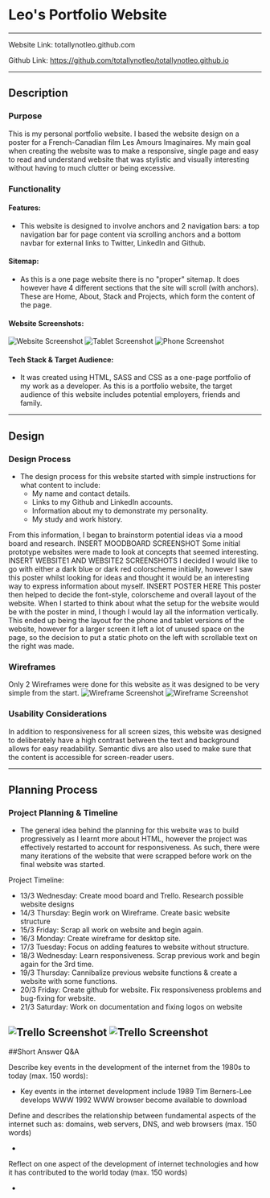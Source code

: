 # Leo's Portfolio Website 
--------------------------------------------------------------------------------------------------------------

Website Link: totallynotleo.github.com

Github Link: https://github.com/totallynotleo/totallynotleo.github.io

--------------------------------------------------------------------------------------------------------------

## Description 

### Purpose
This is my personal portfolio website. I based the website design on a poster for a French-Canadian film Les Amours Imaginaires. My main goal when creating the website was to make a responsive, single page and easy to read and understand website that was stylistic and visually interesting without having to much clutter or being excessive. 

### Functionality 
#### Features: 
- This website is designed to involve anchors and 2 navigation bars: a top navigation bar for page content via scrolling anchors and a bottom navbar for external links to Twitter, LinkedIn and Github. 

#### Sitemap: 
- As this is a one page website there is no "proper" sitemap. It does however have 4 different sections that the site will scroll (with anchors). These are Home, About, Stack and Projects, which form the content of the page. 

#### Website Screenshots:
![Website Screenshot](https://github.com/totallynotleo/totallynotleo.github.io/blob/master/Screenshots/WebsiteScreenshot.png?raw=true)
![Tablet Screenshot](https://github.com/totallynotleo/totallynotleo.github.io/blob/master/Screenshots/ResponsivenessScreenshot2.png?raw=true)
![Phone Screenshot](https://github.com/totallynotleo/totallynotleo.github.io/blob/master/Screenshots/ResponsivenessScreenshot1.png?raw=true)

#### Tech Stack & Target Audience: 
- It was created using HTML, SASS and CSS as a one-page portfolio of my work as a developer. As this is a portfolio website, the target audience of this website includes potential employers, friends and family. 

----------------------------------------------------------------------------------------------------------------

## Design 

### Design Process
- The design process for this website started with simple instructions for what content to include: 
    - My name and contact details.
    - Links to my Github and LinkedIn accounts.
    - Information about my to demonstrate my personality.
    - My study and work history.


From this information, I began to brainstorm potential ideas via a mood board and research.
INSERT MOODBOARD SCREENSHOT
Some initial prototype websites were made to look at concepts that seemed interesting. 
INSERT WEBSITE1 AND WEBSITE2 SCREENSHOTS
I decided I would like to go with either a dark blue or dark red colorscheme initially, however I saw this poster whilst looking for ideas and thought it would be an interesting way to express information about myself. 
INSERT POSTER HERE
This poster then helped to decide the font-style, colorscheme and overall layout of the website.
When I started to think about what the setup for the website would be with the poster in mind, I though I would lay all the information vertically. This ended up being the layout for the phone and tablet versions of the website, however for a larger screen it left a lot of unused space on the page, so the decision to put a static photo on the left with scrollable text on the right was made. 

### Wireframes
Only 2 Wireframes were done for this website as it was designed to be very simple from the start. 
![Wireframe Screenshot](https://github.com/totallynotleo/totallynotleo.github.io/blob/master/Screenshots/WireframeLaptopScreenshot.png?raw=true)
![Wireframe Screenshot](https://github.com/totallynotleo/totallynotleo.github.io/blob/master/Screenshots/WireframePhoneScreenshot.png?raw=true)

### Usability Considerations 
In addition to responsiveness for all screen sizes, this website was designed to deliberately have a high contrast between the text and background allows for easy readability. Semantic divs are also used to make sure that the content is accessible for screen-reader users.

----------------------------------------------------------------------------------------------------------------

## Planning Process

### Project Planning & Timeline
- The general idea behind the planning for this website was to build progressively as I learnt more about HTML, however the project was effectively restarted to account for responsiveness. As such, there were many iterations of the website that were scrapped before work on the final website was started. 

Project Timeline:
- 13/3 Wednesday: Create mood board and Trello. Research possible website designs
- 14/3 Thursday: Begin work on Wireframe. Create basic website structure
- 15/3 Friday:  Scrap all work on website and begin again. 
- 16/3 Monday: Create wireframe for desktop site. 
- 17/3 Tuesday: Focus on adding features to website without structure. 
- 18/3 Wednesday: Learn responsiveness. Scrap previous work and begin again for the 3rd time.
- 19/3 Thursday: Cannibalize previous website functions & create a website with some functions. 
- 20/3 Friday: Create github for website.  Fix responsiveness problems and bug-fixing for website. 
- 21/3 Saturday: Work on documentation and fixing logos on website

![Trello Screenshot](https://github.com/totallynotleo/totallynotleo.github.io/blob/master/Screenshots/TrelloScreenshot.png?raw=true)
![Trello Screenshot](https://github.com/totallynotleo/totallynotleo.github.io/blob/master/Screenshots/TrelloScreenshot2.png?raw=true)
----------------------------------------------------------------------------------------------------------------

##Short Answer Q&A 

Describe key events in the development of the internet from the 1980s to today (max. 150 words):

- Key events in the internet development include 1989 Tim Berners-Lee develops WWW
1992 WWW browser become available to download 

Define and describes the relationship between fundamental aspects of the internet such as: domains, web servers, DNS, and web browsers (max. 150 words)

- 

Reflect on one aspect of the development of internet technologies and how it has contributed to the world today (max. 150 words)

- 

